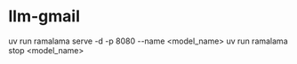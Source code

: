 # llm-gmail


uv run ramalama serve -d -p 8080 --name <model_name> <model>
uv run ramalama stop <model_name>

